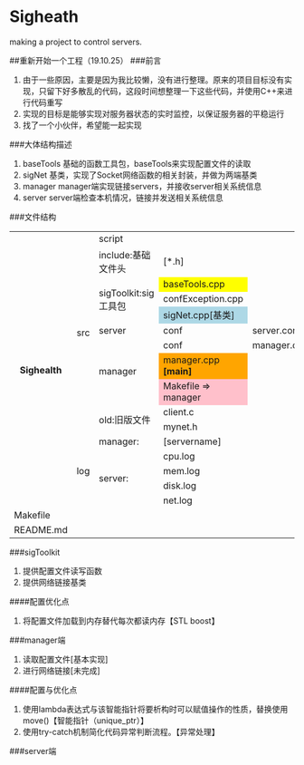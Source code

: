 # Sigheath
making a project to control servers.

##重新开始一个工程（19.10.25）
###前言
1. 由于一些原因，主要是因为我比较懒，没有进行整理。原来的项目目标没有实现，只留下好多散乱的代码，这段时间想整理一下这些代码，并使用C++来进行代码重写
2. 实现的目标是能够实现对服务器状态的实时监控，以保证服务器的平稳运行
3. 找了一个小伙伴，希望能一起实现


###大体结构描述
1. baseTools 基础的函数工具包，baseTools来实现配置文件的读取
2. sigNet 基类，实现了Socket网络函数的相关封装，并做为两端基类
3. manager manager端实现链接servers，并接收server相关系统信息
4. server server端检查本机情况，链接并发送相关系统信息

###文件结构
<table>
	<tr>
		<th rowspan="16">Sighealth</th>
		<td rowspan="11">src</td>
		<td>script</td>
	</tr>
	<tr><td>include:基础文件头</td><td>[*.h]</td></tr>
	<tr><td rowspan="3">sigToolkit:sig工具包</td><td bgcolor="yellow">baseTools.cpp</td></tr>
	<tr><td>confException.cpp</td></tr>
	<tr><td bgcolor="lightblue">sigNet.cpp[基类]</td></tr>
	<tr><td rowspan="1">server</td><td>conf</td><td>server.conf</td></tr>
	<tr><td rowspan="3">manager</td><td>conf</td><td>manager.conf</td></tr>
	<tr><td bgcolor="orange">manager.cpp <b>[main]</b></td></tr>
	<tr><td bgcolor="pink">Makefile => manager</td></tr>
	<tr><td rowspan="2">old:旧版文件</td><td>client.c</td></tr>
	<tr><td>mynet.h</td></tr>
	<tr><td rowspan="5">log</td><td>manager:</td><td>[servername]</td></tr>
	<tr><td rowspan="4">server:</td><td>cpu.log</td></tr>
	<tr><td>mem.log</td></tr>
	<tr><td>disk.log</td></tr>
	<tr><td>net.log</td></tr>
	<tr><td>Makefile</td></tr>
	<tr><td>README.md</td></tr>
</table>

###sigToolkit
1. 提供配置文件读写函数
2. 提供网络链接基类

####配置优化点
1. 将配置文件加载到内存替代每次都读内存【STL boost】

###manager端
1. 读取配置文件[基本实现]
2. 进行网络链接[未完成]

####配置与优化点
1. 使用lambda表达式与该智能指针将要析构时可以赋值操作的性质，替换使用move()【智能指针（unique_ptr）】
2. 使用try-catch机制简化代码异常判断流程。【异常处理】

###server端